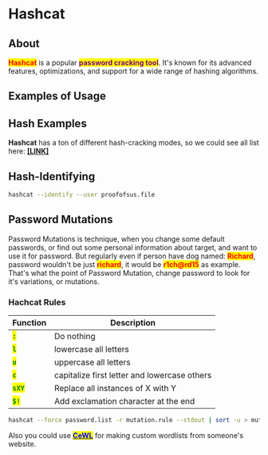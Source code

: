 # Hashcat

## About

<mark style="color:red;">**Hashcat**</mark> is a popular <mark style="color:purple;">**password cracking tool**</mark>. It's known for its advanced features, optimizations, and support for a wide range of hashing algorithms.

## Examples of Usage



## Hash Examples

**Hashcat** has a ton of different hash-cracking modes, so we could see all list here: [**\[LINK\]**](https://hashcat.net/wiki/doku.php?id=example\_hashes)

## Hash-Identifying

```bash
hashcat --identify --user proofofsus.file
```

## Password Mutations

Password Mutations is technique, when you change some default passwords, or find out some personal information about target, and want to use it for password. But regularly even if person have dog named: <mark style="color:red;">**Richard**</mark>, password wouldn't be just <mark style="color:red;">**richard**</mark>, it would be <mark style="color:red;">**r1ch@rd15**</mark> as example. That's what the point of Password Mutation, change password to look for it's variations, or mutations.&#x20;

### Hachcat Rules

| Function                                    | Description                                  |
| ------------------------------------------- | -------------------------------------------- |
| <mark style="color:green;">**`:`**</mark>   | Do nothing                                   |
| <mark style="color:green;">**`l`**</mark>   | lowercase all letters                        |
| <mark style="color:green;">**`u`**</mark>   | uppercase all letters                        |
| <mark style="color:green;">**`c`**</mark>   | capitalize first letter and lowercase others |
| <mark style="color:green;">**`sXY`**</mark> | Replace all instances of X with Y            |
| <mark style="color:green;">**`$!`**</mark>  | Add exclamation character at the end         |

```bash
hashcat --force password.list -r mutation.rule --stdout | sort -u > mutated.list
```

Also you could use [<mark style="color:blue;">**CeWL**</mark>](https://www.geeksforgeeks.org/cewl-tool-creating-custom-wordlists-tool-in-kali-linux/) for making custom wordlists from someone's website.&#x20;
